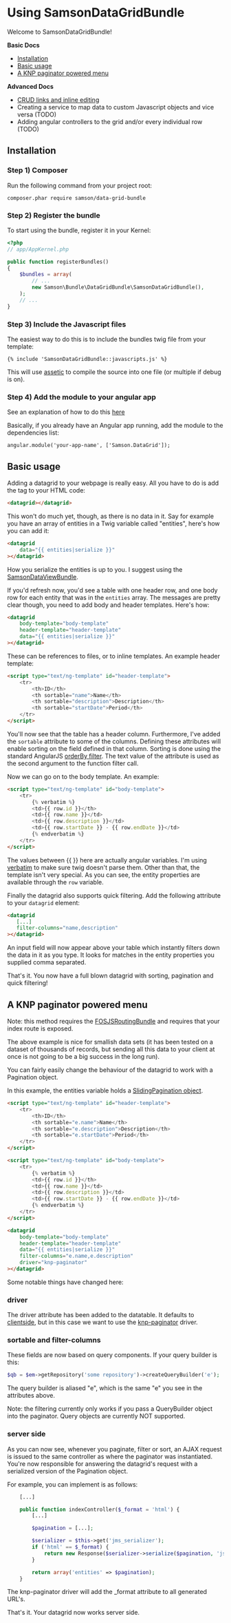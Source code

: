 Using SamsonDataGridBundle
==========================

Welcome to SamsonDataGridBundle!

**Basic Docs**

* [Installation](#installation)
* [Basic usage](#basic-usage)
* [A KNP paginator powered menu](#knp-paginator)

**Advanced Docs**

* [CRUD links and inline editing](crud.md)
* Creating a service to map data to custom Javascript objects and vice versa (TODO)
* Adding angular controllers to the grid and/or every individual row (TODO)

<a name="installation"></a>

## Installation

### Step 1) Composer

Run the following command from your project root:

    composer.phar require samson/data-grid-bundle

### Step 2) Register the bundle

To start using the bundle, register it in your Kernel:

``` php
<?php
// app/AppKernel.php

public function registerBundles()
{
    $bundles = array(
        // ...
        new Samson\Bundle\DataGridBundle\SamsonDataGridBundle(),
    );
    // ...
}
```

### Step 3) Include the Javascript files

The easiest way to do this is to include the bundles twig file from your template:

    {% include 'SamsonDataGridBundle::javascripts.js' %}

This will use [assetic](https://github.com/symfony/AsseticBundle) to compile the source into one file (or multiple if debug is on).

### Step 4) Add the module to your angular app

See an explanation of how to do this [here](http://docs.angularjs.org/guide/bootstrap)

Basically, if you already have an Angular app running, add the module to the dependencies list:

    angular.module('your-app-name', ['Samson.DataGrid']);

<a name="basic-usage"></a>

## Basic usage

Adding a datagrid to your webpage is really easy. All you have to do is add the tag to your HTML code:

``` html
<datagrid></datagrid>
```

This won't do much yet, though, as there is no data in it. Say for example you have an array of entities in a
Twig variable called "entities", here's how you can add it:

``` html
<datagrid
    data="{{ entities|serialize }}"
></datagrid>
```

How you serialize the entities is up to you. I suggest using the [SamsonDataViewBundle](https://github.com/SamsonIT/DataViewBundle).

If you'd refresh now, you'd see a table with one header row, and one body row for each entity that was in the `entities` array.
The messages are pretty clear though, you need to add body and header templates. Here's how:

``` html
<datagrid
    body-template="body-template"
    header-template="header-template"
    data="{{ entities|serialize }}"
></datagrid>
```

These can be references to files, or to inline templates. An example header template:

``` html
<script type="text/ng-template" id="header-template">
    <tr>
        <th>ID</th>
        <th sortable="name">Name</th>
        <th sortable="description">Description</th>
        <th sortable="startDate">Period</th>
    </tr>
</script>
```

You'll now see that the table has a header column. Furthermore, I've added the `sortable` attribute to some of the columns.
Defining these attributes will enable sorting on the field defined in that column. Sorting is done using the standard AngularJS
[orderBy filter](http://docs.angularjs.org/api/ng.filter:orderBy). The text value of the attribute is used as the second argument
to the function filter call.

Now we can go on to the body template. An example:

``` html
<script type="text/ng-template" id="body-template">
    <tr>
        {% verbatim %}
        <td>{{ row.id }}</th>
        <td>{{ row.name }}</td>
        <td>{{ row.description }}</td>
        <td>{{ row.startDate }} - {{ row.endDate }}</td>
        {% endverbatim %}
    </tr>
</script>
```

The values between {{ }} here are actually angular variables. I'm using [verbatim](http://twig.sensiolabs.org/doc/tags/verbatim.html)
to make sure twig doesn't parse them. Other than that, the template isn't very special. As you can see, the entity properties
are available through the `row` variable.

Finally the datagrid also supports quick filtering. Add the following attribute to your `datagrid` element:

``` html
<datagrid
   [...]
   filter-columns="name,description"
></datagrid>
```

An input field will now appear above your table which instantly filters down the data in it as you type. It looks for matches
in the entity properties you supplied comma separated.

That's it. You now have a full blown datagrid with sorting, pagination and quick filtering!


<a name="knp-paginator"></a>

## A KNP paginator powered menu

Note: this method requires the [FOSJSRoutingBundle](https://github.com/FriendsOfSymfony/FOSJsRoutingBundle) and requires that your index route is exposed.

The above example is nice for smallish data sets (it has been tested on a dataset of thousands of records, but sending
all this data to your client at once is not going to be a big success in the long run).

You can fairly easily change the behaviour of the datagrid to work with a Pagination object.

In this example, the entities variable holds a [SlidingPagination object](https://github.com/KnpLabs/knp-components/blob/master/src/Knp/Component/Pager/Pagination/SlidingPagination.php).


``` html
<script type="text/ng-template" id="header-template">
    <tr>
        <th>ID</th>
        <th sortable="e.name">Name</th>
        <th sortable="e.description">Description</th>
        <th sortable="e.startDate">Period</th>
    </tr>
</script>

<script type="text/ng-template" id="body-template">
    <tr>
        {% verbatim %}
        <td>{{ row.id }}</th>
        <td>{{ row.name }}</td>
        <td>{{ row.description }}</td>
        <td>{{ row.startDate }} - {{ row.endDate }}</td>
        {% endverbatim %}
    </tr>
</script>

<datagrid
    body-template="body-template"
    header-template="header-template"
    data="{{ entities|serialize }}"
    filter-columns="e.name,e.description"
    driver="knp-paginator"
></datagrid>
```

Some notable things have changed here:

### driver

The driver attribute has been added to the datatable. It defaults to [clientside](../public/js/services/clientside.js), but in this
case we want to use the [knp-paginator](../public/js/services/knp_paginator.js) driver.

### sortable and filter-columns

These fields are now based on query components. If your query builder is this:

``` php
$qb = $em->getRepository('some repository')->createQueryBuilder('e');
```

The query builder is aliased "e", which is the same "e" you see in the attributes above.

Note: the filtering currently only works if you pass a QueryBuilder object into the paginator. Query objects are currently NOT supported.

### server side

As you can now see, whenever you paginate, filter or sort, an AJAX request is issued to the same controller as where the paginator
was instantiated. You're now responsible for answering the datagrid's request with a serialized version of the Pagination object.

For example, you can implement is as follows:

```php
    [...]

    public function indexController($_format = 'html') {
        [...]

        $pagination = [...];

        $serializer = $this->get('jms_serializer');
        if ('html' == $_format) {
            return new Response($serializer->serialize($pagination, 'json'), 200, array('content-type' => 'text/json'));
        }

        return array('entities' => $pagination);
    }
```

The knp-paginator driver will add the _format attribute to all generated URL's.

That's it. Your datagrid now works server side.
